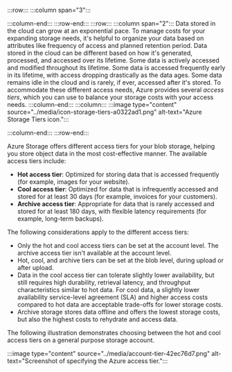 :::row:::
  :::column span="3":::
    
  :::column-end:::
:::row-end:::
:::row:::
  :::column span="2":::
    Data stored in the cloud can grow at an exponential pace. To manage costs for your expanding storage needs, it's helpful to organize your data based on attributes like frequency of access and planned retention period. Data stored in the cloud can be different based on how it's generated, processed, and accessed over its lifetime. Some data is actively accessed and modified throughout its lifetime. Some data is accessed frequently early in its lifetime, with access dropping drastically as the data ages. Some data remains idle in the cloud and is rarely, if ever, accessed after it's stored. To accommodate these different access needs, Azure provides several *access tiers*, which you can use to balance your storage costs with your access needs.
  :::column-end:::
  :::column:::
    :::image type="content" source="../media/icon-storage-tiers-a0322ad1.png" alt-text="Azure Storage Tiers icon.":::

  :::column-end:::
:::row-end:::


Azure Storage offers different access tiers for your blob storage, helping you store object data in the most cost-effective manner. The available access tiers include:<br>

 -  **Hot access tier**: Optimized for storing data that is accessed frequently (for example, images for your website).
 -  **Cool access tier**: Optimized for data that is infrequently accessed and stored for at least 30 days (for example, invoices for your customers).
 -  **Archive access tier**: Appropriate for data that is rarely accessed and stored for at least 180 days, with flexible latency requirements (for example, long-term backups).

The following considerations apply to the different access tiers:

 -  Only the hot and cool access tiers can be set at the account level. The archive access tier isn't available at the account level.
 -  Hot, cool, and archive tiers can be set at the blob level, during upload or after upload.
 -  Data in the cool access tier can tolerate slightly lower availability, but still requires high durability, retrieval latency, and throughput characteristics similar to hot data. For cool data, a slightly lower availability service-level agreement (SLA) and higher access costs compared to hot data are acceptable trade-offs for lower storage costs.
 -  Archive storage stores data offline and offers the lowest storage costs, but also the highest costs to rehydrate and access data.

The following illustration demonstrates choosing between the hot and cool access tiers on a general purpose storage account.

:::image type="content" source="../media/account-tier-42ec76d7.png" alt-text="Screenshot of specifying the Azure access tier.":::
